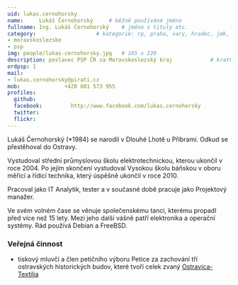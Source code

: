 ```yaml
---
uid: lukas.cernohorsky
name:     Lukáš Černohorský  	# běžně používáné jméno
fullname: Ing. Lukáš Černohorský  	# jméno s tituly etc.
category:                 	# kategorie: rp, praha, vary, hradec, jmk, senat
- moravskoslezsko
- psp
img: people/lukas-cernohorsky.jpg   # 165 x 220
description: poslanec PSP ČR za Moravskoslezský kraj           	# kratký popis, max 160 znaků
ordpsp: 1
mail:
- lukas.cernohorsky@pirati.cz
mob:			  +420 601 573 955
profiles:
  github:                
  facebook: 		http://www.facebook.com/lukas.cernohorsky
  twitter: 		  
  flickr:
---
```


Lukáš Černohorský (\*1984) se narodil v Dlouhé Lhotě u Příbrami. Odkud se přestěhoval do Ostravy.

Vystudoval střední průmyslovou školu elektrotechnickou, kterou ukončil v roce 2004. Po jejím skončení vystudoval Vysokou školu báňskou v oboru měřící a řídicí technika, který úspěšně ukončil v roce 2010.

Pracoval jako IT Analytik, tester a v současné době pracuje jako Projektový manažer.

Ve svém volném čase se věnuje společenskému tanci, kterému propadl před více než 15 lety. Mezi jeho další vášně patří elektronika a operační systémy. Rád používá Debian a FreeBSD.

### Veřejná činnost

- tiskový mluvčí a člen petičního výboru Petice za zachování tří ostravských historických budov, které tvoří celek zvaný [Ostravica-Textilia](http://ostravica-textilia.cz/)
